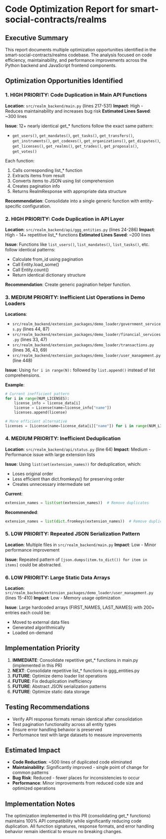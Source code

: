 # Code Optimization Report for smart-social-contracts/realms

## Executive Summary

This report documents multiple optimization opportunities identified in the smart-social-contracts/realms codebase. The analysis focused on code efficiency, maintainability, and performance improvements across the Python backend and JavaScript frontend components.

## Optimization Opportunities Identified

### 1. **HIGH PRIORITY: Code Duplication in Main API Functions**

**Location**: `src/realm_backend/main.py` (lines 217-531)
**Impact**: High - Reduces maintainability and increases bug risk
**Estimated Lines Saved**: ~300 lines

**Issue**: 12+ nearly identical get_* functions follow the exact same pattern:
- `get_users()`, `get_mandates()`, `get_tasks()`, `get_transfers()`, `get_instruments()`, `get_codexes()`, `get_organizations()`, `get_disputes()`, `get_licenses()`, `get_realms()`, `get_trades()`, `get_proposals()`, `get_votes()`

Each function:
1. Calls corresponding list_* function
2. Extracts items from result
3. Converts items to JSON using list comprehension
4. Creates pagination info
5. Returns RealmResponse with appropriate data structure

**Recommendation**: Consolidate into a single generic function with entity-specific configuration.

### 2. **HIGH PRIORITY: Code Duplication in API Layer**

**Location**: `src/realm_backend/api/ggg_entities.py` (lines 24-286)
**Impact**: High - 14+ repetitive list_* functions
**Estimated Lines Saved**: ~200 lines

**Issue**: Functions like `list_users()`, `list_mandates()`, `list_tasks()`, etc. follow identical patterns:
- Calculate from_id using pagination
- Call Entity.load_some()
- Call Entity.count()
- Return identical dictionary structure

**Recommendation**: Create generic pagination helper function.

### 3. **MEDIUM PRIORITY: Inefficient List Operations in Demo Loaders**

**Locations**: 
- `src/realm_backend/extension_packages/demo_loader/government_services.py` (lines 44, 87)
- `src/realm_backend/extension_packages/demo_loader/financial_services.py` (lines 33, 47)
- `src/realm_backend/extension_packages/demo_loader/transactions.py` (lines 36, 43, 69)
- `src/realm_backend/extension_packages/demo_loader/user_management.py` (line 448)

**Issue**: Using `for i in range(N):` followed by `list.append()` instead of list comprehensions.

**Example**:
```python
# Current inefficient pattern
for i in range(NUM_LICENSES):
    license_info = license_data[i]
    license = License(name=license_info["name"])
    licenses.append(license)

# More efficient alternative
licenses = [License(name=license_data[i]["name"]) for i in range(NUM_LICENSES)]
```

### 4. **MEDIUM PRIORITY: Inefficient Deduplication**

**Location**: `src/realm_backend/api/status.py` (line 64)
**Impact**: Medium - Performance issue with large extension lists

**Issue**: Using `list(set(extension_names))` for deduplication, which:
- Loses original order
- Less efficient than dict.fromkeys() for preserving order
- Creates unnecessary intermediate set

**Current**:
```python
extension_names = list(set(extension_names))  # Remove duplicates
```

**Recommended**:
```python
extension_names = list(dict.fromkeys(extension_names))  # Remove duplicates, preserve order
```

### 5. **LOW PRIORITY: Repeated JSON Serialization Pattern**

**Location**: Multiple files in `src/realm_backend/main.py`
**Impact**: Low - Minor performance improvement

**Issue**: Repeated pattern of `[json.dumps(item.to_dict()) for item in items]` could be abstracted.

### 6. **LOW PRIORITY: Large Static Data Arrays**

**Location**: `src/realm_backend/extension_packages/demo_loader/user_management.py` (lines 15-410)
**Impact**: Low - Memory usage optimization

**Issue**: Large hardcoded arrays (FIRST_NAMES, LAST_NAMES) with 200+ entries each could be:
- Moved to external data files
- Generated algorithmically
- Loaded on-demand

## Implementation Priority

1. **IMMEDIATE**: Consolidate repetitive get_* functions in main.py (implemented in this PR)
2. **NEXT**: Consolidate repetitive list_* functions in ggg_entities.py
3. **FUTURE**: Optimize demo loader list operations
4. **FUTURE**: Fix deduplication inefficiency
5. **FUTURE**: Abstract JSON serialization patterns
6. **FUTURE**: Optimize static data storage

## Testing Recommendations

- Verify API response formats remain identical after consolidation
- Test pagination functionality across all entity types
- Ensure error handling behavior is preserved
- Performance test with large datasets to measure improvements

## Estimated Impact

- **Code Reduction**: ~500 lines of duplicated code eliminated
- **Maintainability**: Significantly improved - single point of change for common patterns
- **Bug Risk**: Reduced - fewer places for inconsistencies to occur
- **Performance**: Minor improvements from reduced code size and optimized operations

## Implementation Notes

The optimization implemented in this PR (consolidating get_* functions) maintains 100% API compatibility while significantly reducing code duplication. All function signatures, response formats, and error handling behavior remain identical to ensure no breaking changes.
